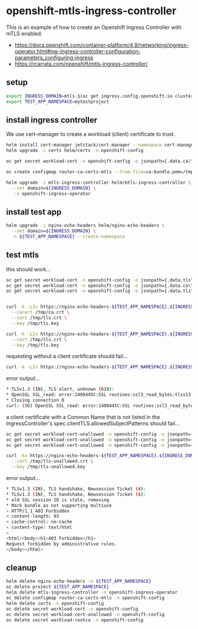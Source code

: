 # openshift-mtls-ingress-controller

This is an example of how to create an Openshift Ingress Controller with mTLS enabled.


- <https://docs.openshift.com/container-platform/4.9/networking/ingress-operator.html#nw-ingress-controller-configuration-parameters_configuring-ingress>
- <https://rcarrata.com/openshift/mtls-ingress-controller/>

## setup

```sh
export INGRESS_DOMAIN=mtls.$(oc get ingress.config.openshift.io cluster -o jsonpath={.spec.domain})
export TEST_APP_NAMESPACE=mytestproject
```

## install ingress controller

We use cert-manager to create a workload (client) certificate to trust.

```sh
helm install cert-manager jetstack/cert-manager --namespace cert-manager --create-namespace --version v1.7.1 --set installCRDs=true
helm upgrade -i certs helm/certs -n openshift-config

oc get secret workload-cert -n openshift-config -o jsonpath={.data.ca\\.crt} | base64 -d > /tmp/client-ca.crt

oc create configmap router-ca-certs-mtls --from-file=ca-bundle.pem=/tmp/client-ca.crt -n openshift-config

helm upgrade -i mtls-ingress-controller helm/mtls-ingress-controller \
  --set domain=${INGRESS_DOMAIN} \
   -n openshift-ingress-operator
```

## install test app

```sh
helm upgrade -i nginx-echo-headers helm/nginx-echo-headers \
  --set domain=${INGRESS_DOMAIN} \
  -n ${TEST_APP_NAMESPACE} --create-namespace
```

## test mtls

this should work...

```sh
oc get secret workload-cert -n openshift-config -o jsonpath={.data.tls\\.crt} | base64 -d > /tmp/tls.crt
oc get secret workload-cert -n openshift-config -o jsonpath={.data.ca\\.crt} | base64 -d > /tmp/ca.crt
oc get secret workload-cert -n openshift-config -o jsonpath={.data.tls\\.key} | base64 -d > /tmp/tls.key


curl -k -LIv https://nginx-echo-headers-${TEST_APP_NAMESPACE}.${INGRESS_DOMAIN} \
  --cacert /tmp/ca.crt \
  --cert /tmp/tls.crt \
  --key /tmp/tls.key

curl -k -LIv https://nginx-echo-headers-${TEST_APP_NAMESPACE}.${INGRESS_DOMAIN} \
  --cert /tmp/tls.crt \
  --key /tmp/tls.key
```

requesting without a client certificate should fail...

```sh
curl -k -LIv https://nginx-echo-headers-${TEST_APP_NAMESPACE}.${INGRESS_DOMAIN}
```

error output...

```sh
* TLSv1.3 (IN), TLS alert, unknown (628):
* OpenSSL SSL_read: error:1409445C:SSL routines:ssl3_read_bytes:tlsv13 alert certificate required, errno 0
* Closing connection 0
curl: (56) OpenSSL SSL_read: error:1409445C:SSL routines:ssl3_read_bytes:tlsv13 alert certificate required, errno 0
```

a client certificate with a Common Name that is not listed in the IngressController's spec.clientTLS.allowedSubjectPatterns should fail...

```sh
oc get secret workload-cert-unallowed -n openshift-config -o jsonpath={.data.tls\\.crt} | base64 -d > /tmp/tls-unallowed.crt
oc get secret workload-cert-unallowed -n openshift-config -o jsonpath={.data.ca\\.crt} | base64 -d > /tmp/ca-unallowed.crt
oc get secret workload-cert-unallowed -n openshift-config -o jsonpath={.data.tls\\.key} | base64 -d > /tmp/tls-unallowed.key

curl -kv https://nginx-echo-headers-${TEST_APP_NAMESPACE}.${INGRESS_DOMAIN} \
  --cert /tmp/tls-unallowed.crt \
  --key /tmp/tls-unallowed.key
```

error output...

```sh
* TLSv1.3 (IN), TLS handshake, Newsession Ticket (4):
* TLSv1.3 (IN), TLS handshake, Newsession Ticket (4):
* old SSL session ID is stale, removing
* Mark bundle as not supporting multiuse
< HTTP/1.1 403 Forbidden
< content-length: 93
< cache-control: no-cache
< content-type: text/html
< 
<html><body><h1>403 Forbidden</h1>
Request forbidden by administrative rules.
</body></html>
```


## cleanup

```sh
helm delete nginx-echo-headers -n ${TEST_APP_NAMESPACE}
oc delete project ${TEST_APP_NAMESPACE}
helm delete mtls-ingress-controller -n openshift-ingress-operator
oc delete configmap router-ca-certs-mtls -n openshift-config
helm delete certs -n openshift-config
oc delete secret workload-cert -n openshift-config
oc delete secret workload-cert-unallowed -n openshift-config
oc delete secret workload-rootca -n openshift-config
```
